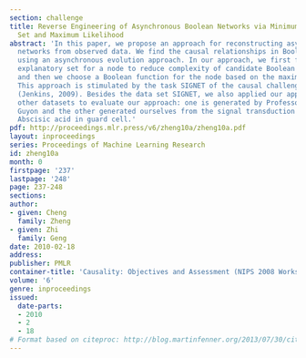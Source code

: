 ```yaml
---
section: challenge
title: Reverse Engineering of Asynchronous Boolean Networks via Minimum Explanatory
  Set and Maximum Likelihood
abstract: 'In this paper, we propose an approach for reconstructing asynchronous Boolean
  networks from observed data. We find the causal relationships in Boolean networks
  using an asynchronous evolution approach. In our approach, we first find a minimum
  explanatory set for a node to reduce complexity of candidate Boolean functions,
  and then we choose a Boolean function for the node based on the maximum likelihood.
  This approach is stimulated by the task SIGNET of the causal challenge #2 pot-luck
  (Jenkins, 2009). Besides the data set SIGNET, we also applied our approach to two
  other datasets to evaluate our approach: one is generated by Professor Isabelle
  Guyon and the other generated ourselves from the signal transduction network of
  Abscisic acid in guard cell.'
pdf: http://proceedings.mlr.press/v6/zheng10a/zheng10a.pdf
layout: inproceedings
series: Proceedings of Machine Learning Research
id: zheng10a
month: 0
firstpage: '237'
lastpage: '248'
page: 237-248
sections: 
author:
- given: Cheng
  family: Zheng
- given: Zhi
  family: Geng
date: 2010-02-18
address: 
publisher: PMLR
container-title: 'Causality: Objectives and Assessment (NIPS 2008 Workshop)'
volume: '6'
genre: inproceedings
issued:
  date-parts:
  - 2010
  - 2
  - 18
# Format based on citeproc: http://blog.martinfenner.org/2013/07/30/citeproc-yaml-for-bibliographies/
---
```

